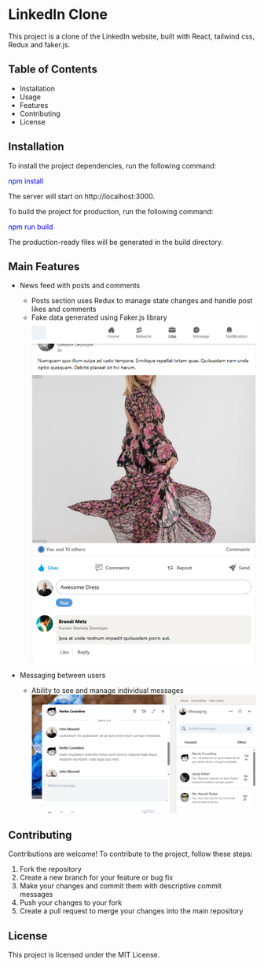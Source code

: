 # LinkedIn Clone
This project is a clone of the LinkedIn website, built with React, tailwind css, Redux and faker.js.

## Table of Contents
- Installation
- Usage
- Features
- Contributing
- License

## Installation
To install the project dependencies, run the following command:

<span style="color:blue">npm install</span>

The server will start on http://localhost:3000.

To build the project for production, run the following command:

<span style="color:blue">npm run build</span>

The production-ready files will be generated in the build directory.

## Main Features
- News feed with posts and comments
    - Posts section uses Redux to manage state changes and handle post likes and comments
    - Fake data generated using Faker.js library
    ![Post and Comment section](src/assets/README/linkedin-post.png)

- Messaging between users
    - Ability to see and manage individual messages
    ![Post and Comment section](src/assets/README/LinkedIn-message.png)

## Contributing
Contributions are welcome! To contribute to the project, follow these steps:

1. Fork the repository
2. Create a new branch for your feature or bug fix
3. Make your changes and commit them with descriptive commit messages
4. Push your changes to your fork
5. Create a pull request to merge your changes into the main repository

## License
This project is licensed under the MIT License.

